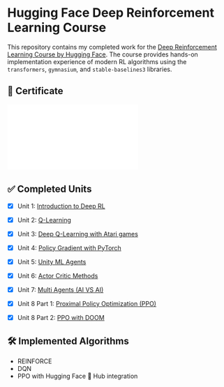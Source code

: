 # Hugging Face Deep Reinforcement Learning Course

This repository contains my completed work for the [Deep Reinforcement Learning Course by Hugging Face](https://huggingface.co/deep-rl-course). The course provides hands-on implementation experience of modern RL algorithms using the `transformers`, `gymnasium`, and `stable-baselines3` libraries.

## 📜 Certificate

![Certificate](./certificate.pdf)

## ✅ Completed Units

- [x] Unit 1: [Introduction to Deep RL](https://huggingface.co/Anish13/ppo-LunarLander-v2)
- [x] Unit 2: [Q-Learning](https://huggingface.co/Anish13/Taxi-v3)
- [x] Unit 3: [Deep Q-Learning with Atari games](https://huggingface.co/Anish13/dqn-SpaceInvadersNoFrameskip-v4)
- [x] Unit 4: [Policy Gradient with PyTorch](https://huggingface.co/Anish13/Reinforce-cartpole_policy)
- [x] Unit 5: [Unity ML Agents](https://huggingface.co/Anish13/ppo-Pyramids)
- [x] Unit 6: [Actor Critic Methods](https://huggingface.co/Anish13/a2c-PandaReachDense-v3)
- [x] Unit 7: [Multi Agents (AI VS AI)](https://huggingface.co/Anish13/poca-SoccerTwos)
- [x] Unit 8 Part 1: [Proximal Policy Optimization (PPO)](https://huggingface.co/Anish13/ppo-LunarLander)
- [x] Unit 8 Part 2: [PPO with DOOM](https://huggingface.co/Anish13/rl_course_vizdoom_health_gathering_supreme)


## 🛠️ Implemented Algorithms

- REINFORCE 
- DQN
- PPO with Hugging Face 🤗 Hub integration

